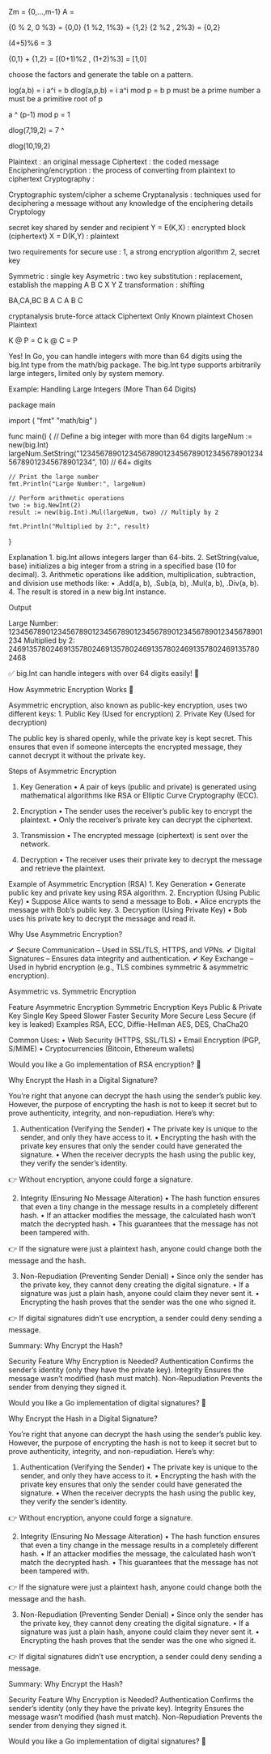 Zm = {0,...,m-1}
A = 

{0 % 2, 0 %3} = {0,0}
{1 %2, 1%3} = {1,2}
{2 %2 , 2%3} = {0,2}

(4+5)%6 = 3

{0,1} + {1,2} = [(0+1)%2 , (1+2)%3] = [1,0]

choose the factors and generate the table on a pattern.

log(a,b) = i
a^i = b
dlog(a,p,b) = i
a^i mod p = b
p  must be a prime number
a must be a primitive root of p

a ^ (p-1) mod p = 1

dlog(7,19,2) = 
7 ^

dlog(10,19,2)

Plaintext :  an original message
Ciphertext : the coded message
Enciphering/encryption :
	the process of converting from plaintext to ciphertext
Cryptography : 

Cryptographic system/cipher
	a scheme
Cryptanalysis : 
	techniques used for deciphering a message without any knowledge of the enciphering details
Cryptology

secret key shared by sender and recipient
Y = E(K,X) : encrypted block (ciphertext)
X = D(K,Y) : plaintext

two requirements for secure use : 
	1, a strong encryption algorithm
	2, secret key

Symmetric : single key
Asymetric : two key
substitution : replacement, establish the mapping
A B C
X Y Z 
transformation : shifting

BA,CA,BC
B A C A B C

cryptanalysis
brute-force attack
Ciphertext Only		Known plaintext		Chosen Plaintext		

K @ P = C
k @ C = P

Yes! In Go, you can handle integers with more than 64 digits using the big.Int type from the math/big package. The big.Int type supports arbitrarily large integers, limited only by system memory.

Example: Handling Large Integers (More Than 64 Digits)

package main

import (
	"fmt"
	"math/big"
)

func main() {
	// Define a big integer with more than 64 digits
	largeNum := new(big.Int)
	largeNum.SetString("1234567890123456789012345678901234567890123456789012345678901234", 10) // 64+ digits

	// Print the large number
	fmt.Println("Large Number:", largeNum)

	// Perform arithmetic operations
	two := big.NewInt(2)
	result := new(big.Int).Mul(largeNum, two) // Multiply by 2

	fmt.Println("Multiplied by 2:", result)
}

Explanation
	1.	big.Int allows integers larger than 64-bits.
	2.	SetString(value, base) initializes a big integer from a string in a specified base (10 for decimal).
	3.	Arithmetic operations like addition, multiplication, subtraction, and division use methods like:
	•	.Add(a, b), .Sub(a, b), .Mul(a, b), .Div(a, b).
	4.	The result is stored in a new big.Int instance.

Output

Large Number: 1234567890123456789012345678901234567890123456789012345678901234
Multiplied by 2: 2469135780246913578024691357802469135780246913578024691357802468

✅ big.Int can handle integers with over 64 digits easily! 🚀

How Asymmetric Encryption Works 🔐

Asymmetric encryption, also known as public-key encryption, uses two different keys:
	1.	Public Key (Used for encryption)
	2.	Private Key (Used for decryption)

The public key is shared openly, while the private key is kept secret. This ensures that even if someone intercepts the encrypted message, they cannot decrypt it without the private key.

Steps of Asymmetric Encryption

1. Key Generation
	•	A pair of keys (public and private) is generated using mathematical algorithms like RSA or Elliptic Curve Cryptography (ECC).

2. Encryption
	•	The sender uses the receiver’s public key to encrypt the plaintext.
	•	Only the receiver’s private key can decrypt the ciphertext.

3. Transmission
	•	The encrypted message (ciphertext) is sent over the network.

4. Decryption
	•	The receiver uses their private key to decrypt the message and retrieve the plaintext.

Example of Asymmetric Encryption (RSA)
	1.	Key Generation
	•	Generate public key and private key using RSA algorithm.
	2.	Encryption (Using Public Key)
	•	Suppose Alice wants to send a message to Bob.
	•	Alice encrypts the message with Bob’s public key.
	3.	Decryption (Using Private Key)
	•	Bob uses his private key to decrypt the message and read it.

Why Use Asymmetric Encryption?

✔ Secure Communication – Used in SSL/TLS, HTTPS, and VPNs.
✔ Digital Signatures – Ensures data integrity and authentication.
✔ Key Exchange – Used in hybrid encryption (e.g., TLS combines symmetric & asymmetric encryption).

Asymmetric vs. Symmetric Encryption

Feature	Asymmetric Encryption	Symmetric Encryption
Keys	Public & Private Key	Single Key
Speed	Slower	Faster
Security	More Secure	Less Secure (if key is leaked)
Examples	RSA, ECC, Diffie-Hellman	AES, DES, ChaCha20

Common Uses:
	•	Web Security (HTTPS, SSL/TLS)
	•	Email Encryption (PGP, S/MIME)
	•	Cryptocurrencies (Bitcoin, Ethereum wallets)

Would you like a Go implementation of RSA encryption? 🚀

Why Encrypt the Hash in a Digital Signature?

You’re right that anyone can decrypt the hash using the sender’s public key. However, the purpose of encrypting the hash is not to keep it secret but to prove authenticity, integrity, and non-repudiation. Here’s why:

1. Authentication (Verifying the Sender)
	•	The private key is unique to the sender, and only they have access to it.
	•	Encrypting the hash with the private key ensures that only the sender could have generated the signature.
	•	When the receiver decrypts the hash using the public key, they verify the sender’s identity.

👉 Without encryption, anyone could forge a signature.

2. Integrity (Ensuring No Message Alteration)
	•	The hash function ensures that even a tiny change in the message results in a completely different hash.
	•	If an attacker modifies the message, the calculated hash won’t match the decrypted hash.
	•	This guarantees that the message has not been tampered with.

👉 If the signature were just a plaintext hash, anyone could change both the message and the hash.

3. Non-Repudiation (Preventing Sender Denial)
	•	Since only the sender has the private key, they cannot deny creating the digital signature.
	•	If a signature was just a plain hash, anyone could claim they never sent it.
	•	Encrypting the hash proves that the sender was the one who signed it.

👉 If digital signatures didn’t use encryption, a sender could deny sending a message.

Summary: Why Encrypt the Hash?

Security Feature	Why Encryption is Needed?
Authentication	Confirms the sender’s identity (only they have the private key).
Integrity	Ensures the message wasn’t modified (hash must match).
Non-Repudiation	Prevents the sender from denying they signed it.

Would you like a Go implementation of digital signatures? 🚀

Why Encrypt the Hash in a Digital Signature?

You’re right that anyone can decrypt the hash using the sender’s public key. However, the purpose of encrypting the hash is not to keep it secret but to prove authenticity, integrity, and non-repudiation. Here’s why:

1. Authentication (Verifying the Sender)
	•	The private key is unique to the sender, and only they have access to it.
	•	Encrypting the hash with the private key ensures that only the sender could have generated the signature.
	•	When the receiver decrypts the hash using the public key, they verify the sender’s identity.

👉 Without encryption, anyone could forge a signature.

2. Integrity (Ensuring No Message Alteration)
	•	The hash function ensures that even a tiny change in the message results in a completely different hash.
	•	If an attacker modifies the message, the calculated hash won’t match the decrypted hash.
	•	This guarantees that the message has not been tampered with.

👉 If the signature were just a plaintext hash, anyone could change both the message and the hash.

3. Non-Repudiation (Preventing Sender Denial)
	•	Since only the sender has the private key, they cannot deny creating the digital signature.
	•	If a signature was just a plain hash, anyone could claim they never sent it.
	•	Encrypting the hash proves that the sender was the one who signed it.

👉 If digital signatures didn’t use encryption, a sender could deny sending a message.

Summary: Why Encrypt the Hash?

Security Feature	Why Encryption is Needed?
Authentication	Confirms the sender’s identity (only they have the private key).
Integrity	Ensures the message wasn’t modified (hash must match).
Non-Repudiation	Prevents the sender from denying they signed it.

Would you like a Go implementation of digital signatures? 🚀

